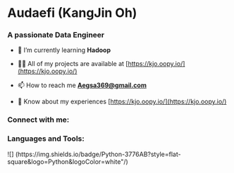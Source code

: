<h1 align="left"> Audaefi (KangJin Oh)</h1>
<h3 align="left"> A passionate Data Engineer</h3>

- 🌱 I’m currently learning **Hadoop**

- 👨‍💻 All of my projects are available at [https://kjo.oopy.io/](https://kjo.oopy.io/)

- 📫 How to reach me **Aegsa369@gmail.com**

- 📄 Know about my experiences [https://kjo.oopy.io/](https://kjo.oopy.io/)

<h3 align="left">Connect with me:</h3>
<p align="left">
</p>

<h3 align="left">Languages and Tools:</h3>
<p align="left"> ![] (https://img.shields.io/badge/Python-3776AB?style=flat-square&logo=Python&logoColor=white"/) </p>
